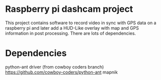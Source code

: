# Raspberry pi dashcam project
This project contains software to record video in sync with GPS data on a raspberry pi and later add  a HUD-Like overlay with map and GPS information in post processing. There are lots of dependencies.

# Dependencies
python-ant driver (from cowboy coders branch)
https://github.com/cowboy-coders/python-ant
mapnik